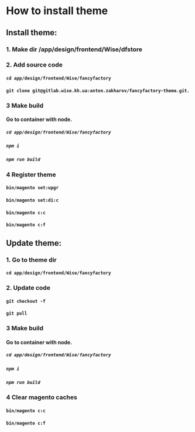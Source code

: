 # How to install theme

## Install theme:
### 1. Make dir /app/design/frontend/Wise/dfstore
### 2. Add source code
#### `cd app/design/frontend/Wise/fancyfactory`
#### `git clone git@gitlab.wise.kh.ua:anton.zakharov/fancyfactory-theme.git.` 
### 3 Make build
#### Go to container with node.
##### `cd app/design/frontend/Wise/fancyfactory`
##### `npm i`
##### `npm run build`
### 4 Register theme
#### `bin/magento set:upgr`
#### `bin/magento set:di:c`
#### `bin/magento c:c`
#### `bin/magento c:f`


## Update theme:
### 1. Go to theme dir
#### `cd app/design/frontend/Wise/fancyfactory`
### 2. Update code
#### `git checkout -f`
#### `git pull`
### 3 Make build
#### Go to container with node.
##### `cd app/design/frontend/Wise/fancyfactory`
##### `npm i`
##### `npm run build`
### 4 Clear magento caches
#### `bin/magento c:c`
#### `bin/magento c:f`